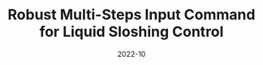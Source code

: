 ---
title: "Robust Multi-Steps Input Command for Liquid Sloshing Control"
collection: publications
permalink: /publication/2022-Robust-Multi-Steps
date: 2022-10
venue: 'Journal of Vibration and Control'
paperurl: '/files/pdf/journal-papers/developed-hybrid-method.pdf'
link: 'https://journals.sagepub.com/doi/full/10.1177/10775463211017721'
citation: 'Alshaya, A. 2022. &quot;Robust Multi-Steps Input Command for Liquid Sloshing Control.&quot; <i>Journal of Vibration and Control</i> 28 (19-20): 2607-2624.'
---